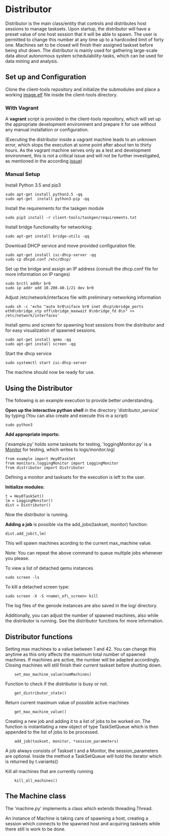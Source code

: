 # Distributor 

Distributor is the main class/entity that controls and distributes host sessions to manage tasksets. Upon startup, the distributor will have a preset value of one host session that it will be able to spawn. The user is permitted to change this number at any time up to a hardcoded limit of forty one. Machines set to be closed will finish their assigned taskset before being shut down. The distributor is mainly used for gathering large-scale data about autonomous system schedulability-tasks, which can be used for data mining and analysis. 



## Set up and Configuration

Clone the client-tools repository and initialize the submodules and place a working [image.elf](https://argos-research.github.io/documentation/) file inside the client-tools directory.

### With Vagrant

A **vagrant** script is provided in the client-tools repository, which will set up the appropriate development environment and prepare it for use without any manual installation or configuration.

(Executing the distributor inside a vagrant machine leads to an unknown error, which stops the execution at some point after about ten to thirty hours. As the vagrant machine serves only as a test and development environment, this is not a critical issue and will not be further investigated, as mentioned in the according [issue](https://github.com/malsami/distributor_service/issues/9))

### Manual Setup

Install Python 3.5 and pip3


    sudo apt-get install python3.5 -qq
    sudo apt-get  install python3-pip -qq

Install the requirements for the taskgen module

    sudo pip3 install -r client-tools/taskgen/requirements.txt


Install bridge functionality for networking:


    sudo apt-get install bridge-utils -qq


Download DHCP service and move provided configuration file. 


    sudo apt-get install isc-dhcp-server -qq
    sudo cp dhcpd.conf /etc/dhcp/
    
Set up the bridge and assign an IP address (consult the dhcp.conf file for more information on IP ranges)


    sudo brctl addbr br0
    sudo ip addr add 10.200.40.1/21 dev br0


Adjust /etc/network/interfaces file with preliminary networking information


    sudo sh -c 'echo "auto br0\niface br0 inet dhcp\nbridge_ports eth0\nbridge_stp off\nbridge_maxwait 0\nbridge_fd 0\n" >> /etc/network/interfaces'


Install qemu and screen for spawning host sessions from the distributor and for easy visualization of spawned sessions. 


    sudo apt-get install qemu -qq
    sudo apt-get install screen -qq

Start the dhcp service

    sudo systemctl start isc-dhcp-server


The machine should now be ready for use. 

## Using the Distributor

The following is an example execution to provide better understanding.

**Open up the interactive python shell** in the directory 'distributor_service' by typing (You can also create and execute this in a script)


    sudo python3



**Add appropriate imports:** 

('example.py' holds some tasksets for testing, 'loggingMonitor.py' is a [Monitor](monitor.md) for testing, which writes to logs/monitor.log)



    from example import Hey0TaskSet
    from monitors.loggingMonitor import LoggingMonitor
    from distributor import Distributor


Defining a monitor and tasksets for the execution is left to the user.


**Initialize modules:**



    t = Hey0TaskSet()
    lm = LoggingMonitor()
    dist = Distributor()


Now the distributor is running.

**Adding a job** is possible via the add_jobs(taskset, monitor) function: 

   

    dist.add_job(t,lm)


This will spawn machines acording to the current max_machine value.


Note: You can repeat the above command to queue multiple jobs whenever you please.


To view a list of detached qemu instances 

    sudo screen -ls

To kill a detached screen type:


    sudo screen -X -S <name\_of\_screen> kill


The log files of the genode instances are also saved in the log/ directory.


Additionally, you can adjust the number of spawned machines, also while the distributor is running. See the distributor functions for more information. 







## Distributor functions

Setting max machines to a value between 1 and 42. You can change this anytime as this only affects the maximum total number of spawned machines. If machines are active, the number will be adapted accordingly. Closing machines will still finish their current taskset before shutting down.


        set_max_machine_value(numMachines)




Function to check if the distributor is busy or not. 

        get_distributor_state()



Return current maximum value of possible active machines


        get_max_machine_value()


Creating a new job and adding it to a list of jobs to be worked on.
The function is instantiating a new object of type TaskSetQueue which is then appended to the list of jobs to be processed.
 


        add_job(taskset, monitor, *session_parameters)


A job always consists of Taskset t and a Monitor, the session\_parameters are optional. Inside the method a TaskSetQueue will hold the iterator which is returned by t.variants()


Kill all machines that are currently running 


        kill_all_machines()



## The Machine class

The 'machine.py' implements a class which extends threading.Thread.

An instance of Machine is taking care of spawning a host, creating a session which connects to the spawned host and acquiring tasksets while there still is work to be done.

